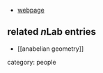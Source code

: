 
* [webpage](http://www.cims.nyu.edu/~tschinke/)

## related $n$Lab entries

* [[anabelian geometry]]

category: people
